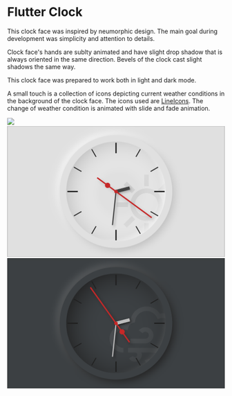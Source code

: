 # Flutter Clock

This clock face was inspired by neumorphic design. The main goal during development was simplicity and attention to details.

Clock face's hands are sublty animated and have slight drop shadow that is always oriented in the same direction. Bevels of the clock cast slight shadows the same way.

This clock face was prepared to work both in light and dark mode.

A small touch is a collection of icons depicting current weather conditions in the background of the clock face. The icons used are [LineIcons](https://lineicons.com/). The change of weather condition is animated with slide and fade animation.

<img src='analog_clock/clock.gif' width='640'>

<img src='analog_clock/light.png' width='640'>

<img src='analog_clock/dark.png' width='640'>
